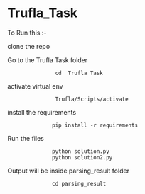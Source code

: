 # Trufla_Task
To Run this :-

clone the repo

Go to the Trufla Task folder

                   cd  Trufla Task
activate virtual env

                   Trufla/Scripts/activate


install the requirements

                  pip install -r requirements
Run the files

                  python solution.py
                  python solution2.py

Output will be inside parsing_result folder

                  cd parsing_result
